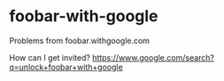 # foobar-with-google
Problems from foobar.withgoogle.com

How can I get invited?
https://www.google.com/search?q=unlock+foobar+with+google
